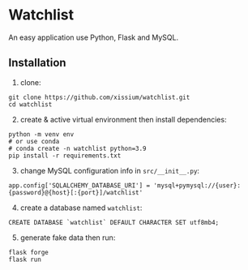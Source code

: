 # Watchlist

An easy application use Python, Flask and MySQL.

## Installation

1. clone:

```
git clone https://github.com/xissium/watchlist.git
cd watchlist
```

2. create & active virtual environment then install dependencies:

```
python -m venv env
# or use conda
# conda create -n watchlist python=3.9
pip install -r requirements.txt
```

3. change MySQL configuration info in `src/__init__.py`:

```
app.config['SQLALCHEMY_DATABASE_URI'] = 'mysql+pymysql://{user}:{password}@{host}[:{port}]/watchlist'
```

4. create a database named `watchlist`:

```
CREATE DATABASE `watchlist` DEFAULT CHARACTER SET utf8mb4;
```

5. generate fake data then run:

```
flask forge
flask run
```

